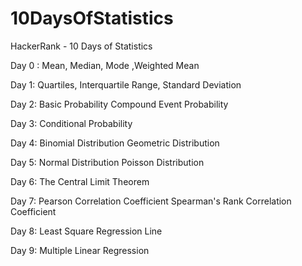 # 10DaysOfStatistics

HackerRank - 10 Days of Statistics

Day 0 : Mean, Median, Mode 
        ,Weighted Mean
        
Day 1:  Quartiles, 
        Interquartile Range, 
        Standard Deviation

Day 2:  Basic Probability
        Compound Event Probability

Day 3:  Conditional Probability

Day 4:  Binomial Distribution
        Geometric Distribution

Day 5:  Normal Distribution
        Poisson Distribution

Day 6:  The Central Limit Theorem

Day 7:  Pearson Correlation Coefficient
        Spearman's Rank Correlation Coefficient

Day 8:  Least Square Regression Line

Day 9:  Multiple Linear Regression
